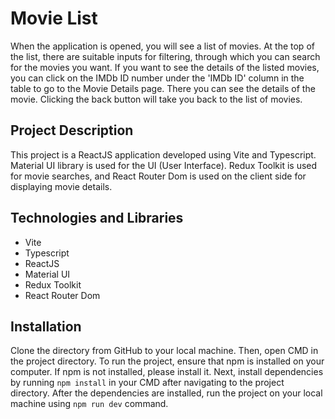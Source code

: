 # Movie List

When the application is opened, you will see a list of movies. At the top of the list, there are suitable inputs for filtering, through which you can search for the movies you want. If you want to see the details of the listed movies, you can click on the IMDb ID number under the 'IMDb ID' column in the table to go to the Movie Details page. There you can see the details of the movie. Clicking the back button will take you back to the list of movies.

## Project Description

This project is a ReactJS application developed using Vite and Typescript. Material UI library is used for the UI (User Interface). Redux Toolkit is used for movie searches, and React Router Dom is used on the client side for displaying movie details.

## Technologies and Libraries

- Vite
- Typescript
- ReactJS
- Material UI
- Redux Toolkit
- React Router Dom

## Installation

Clone the directory from GitHub to your local machine. Then, open CMD in the project directory.
To run the project, ensure that npm is installed on your computer. If npm is not installed, please install it.
Next, install dependencies by running `npm install` in your CMD after navigating to the project directory.
After the dependencies are installed, run the project on your local machine using `npm run dev` command.

